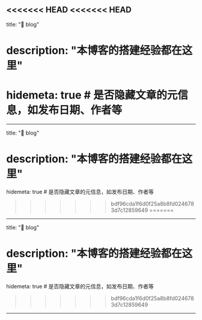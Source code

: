 <<<<<<< HEAD
<<<<<<< HEAD
---
title: "🎈 blog"
# description: "本博客的搭建经验都在这里"
hidemeta: true # 是否隐藏文章的元信息，如发布日期、作者等
=======
---
title: "🎈 blog"
# description: "本博客的搭建经验都在这里"
hidemeta: true # 是否隐藏文章的元信息，如发布日期、作者等
>>>>>>> bdf96cda1f6d0f25a8b8fd0246783d7c12859649
=======
---
title: "🎈 blog"
# description: "本博客的搭建经验都在这里"
hidemeta: true # 是否隐藏文章的元信息，如发布日期、作者等
>>>>>>> bdf96cda1f6d0f25a8b8fd0246783d7c12859649
---